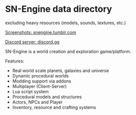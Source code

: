 
# SN-Engine data directory 
excluding heavy resources (models, sounds, textures, etc.)

[Screenshots: snengine.tumblr.com](http://snengine.tumblr.com/)

[Discord server: discord.gg](https://discord.gg/mfnbmg6)
 
 
SN-Engine is a world creation and exploration game/platform.

Features:
-  Real world scale planets, galaxies and universe
-  Dynamic procedural worlds
-  Modding support via addons
-  Multiplayer (Client-Server)
-  Lua script system
-  Procedural models and structures
-  Actors, NPCs and Player
-  Inventory, resource and crafting systems

